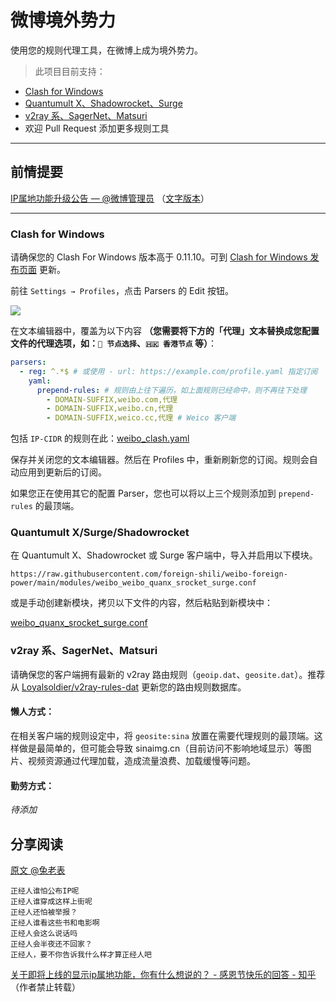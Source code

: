 # 微博境外势力

使用您的规则代理工具，在微博上成为境外势力。

> 此项目目前支持：
 * [Clash for Windows](#ClashForWindows)
 * [Quantumult X、Shadowrocket、Surge](#Surge)
 * [v2ray 系、SagerNet、Matsuri](#v2ray)
 * 欢迎 Pull Request 添加更多规则工具
 
---

## 前情提要

[IP属地功能升级公告 — @微博管理员](https://weibo.com/1934183965/LqvYeCdBu) （[文字版本](./Misc/IP%E5%B1%9E%E5%9C%B0%E5%8A%9F%E8%83%BD%E5%8D%87%E7%BA%A7%E5%85%AC%E5%91%8A.md)）

---

### <a id="ClashForWindows"> Clash for Windows </a>

请确保您的 Clash For Windows 版本高于 0.11.10。可到 [Clash for Windows 发布页面](https://github.com/Fndroid/clash_for_windows_pkg/releases) 更新。

前往 `Settings → Profiles`，点击 Parsers 的 Edit 按钮。

![](https://i.ibb.co/mytXpCZ/image.png)

在文本编辑器中，覆盖为以下内容 **（您需要将下方的「代理」文本替换成您配置文件的代理选项，如：`🚀 节点选择`、`🇭🇰 香港节点` 等）**：

```yaml
parsers:
  - reg: ^.*$ # 或使用 - url: https://example.com/profile.yaml 指定订阅
    yaml:
      prepend-rules: # 规则由上往下遍历，如上面规则已经命中，则不再往下处理
        - DOMAIN-SUFFIX,weibo.com,代理
        - DOMAIN-SUFFIX,weibo.cn,代理
        - DOMAIN-SUFFIX,weico.cc,代理 # Weico 客户端
```

包括 `IP-CIDR` 的规则在此：[weibo_clash.yaml](./modules/weibo_clash.yaml)

保存并关闭您的文本编辑器。然后在 Profiles 中，重新刷新您的订阅。规则会自动应用到更新后的订阅。

如果您正在使用其它的配置 Parser，您也可以将以上三个规则添加到 `prepend-rules` 的最顶端。
<!-- ### <a id="QuantumultX"> -->

### <a id="Surge"> Quantumult X/Surge/Shadowrocket </a>

在 Quantumult X、Shadowrocket 或 Surge 客户端中，导入并启用以下模块。

`https://raw.githubusercontent.com/foreign-shili/weibo-foreign-power/main/modules/weibo_weibo_quanx_srocket_surge.conf`

或是手动创建新模块，拷贝以下文件的内容，然后粘贴到新模块中：

[weibo_quanx_srocket_surge.conf](./modules/weibo_quanx_srocket_surge.conf)

### <a id="v2ray"> v2ray 系、SagerNet、Matsuri </a>

请确保您的客户端拥有最新的 v2ray 路由规则（`geoip.dat`、`geosite.dat`）。推荐从 [Loyalsoldier/v2ray-rules-dat](https://github.com/Loyalsoldier/v2ray-rules-dat) 更新您的路由规则数据库。

#### 懒人方式：

在相关客户端的规则设定中，将 `geosite:sina` 放置在需要代理规则的最顶端。这样做是最简单的，但可能会导致 sinaimg.cn（目前访问不影响地域显示）等图片、视频资源通过代理加载，造成流量浪费、加载缓慢等问题。

#### 勤劳方式：

*待添加*

## 分享阅读

[原文 @兔老表](https://weibo.com/3314845321/Lqw5ooJS2)

```
正经人谁怕公布IP呢
正经人谁穿成这样上街呢
正经人还怕被举报？
正经人谁看这些书和电影啊
正经人会这么说话吗
正经人会半夜还不回家？
正经人，要不你告诉我什么样才算正经人吧
```

[关于即将上线的显示ip属地功能，你有什么想说的？ - 感恩节快乐的回答 - 知乎](https://www.zhihu.com/question/528609532/answer/2447942947)（作者禁止转载）